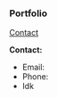 ### Portfolio

[Contact](https://comet91.github.io/Portfolio/contact)

**Contact:**
- Email:
- Phone:
- Idk
